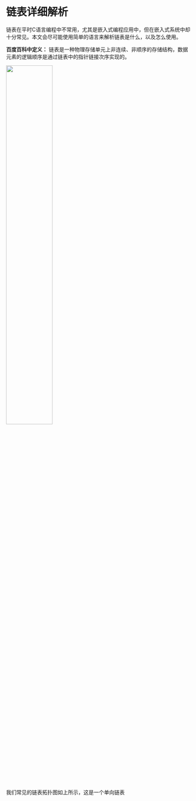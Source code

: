 # 链表详细解析

链表在平时C语言编程中不常用，尤其是嵌入式编程应用中，但在嵌入式系统中却十分常见。本文会尽可能使用简单的语言来解析链表是什么，以及怎么使用。

**百度百科中定义：** 链表是一种物理存储单元上非连续、非顺序的存储结构，数据元素的逻辑顺序是通过链表中的指针链接次序实现的。

<img src="https://github.com/laneston/Pictures/blob/master/Post-Linked-List_Note/singly%20linked%20list.jpg" width="50%" height="50%">

我们常见的链表拓扑图如上所示，这是一个单向链表
